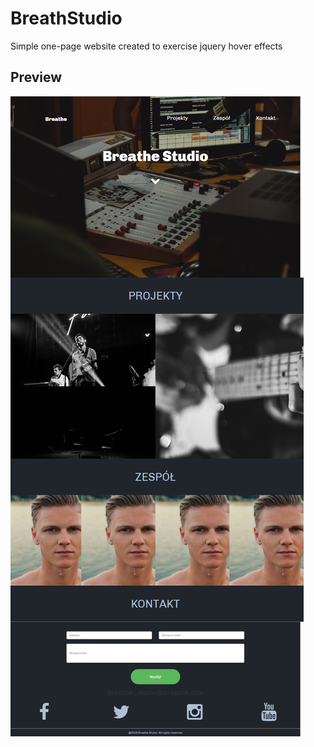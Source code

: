 # BreathStudio
Simple one-page website created to exercise jquery hover effects

## Preview
![Screenshot](desktop.png)